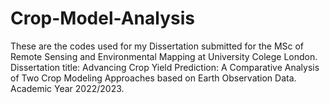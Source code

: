 # Crop-Model-Analysis
These are the codes used for my Dissertation submitted for the MSc of Remote Sensing and Environmental Mapping at University Colege London.
Dissertation title: Advancing Crop Yield Prediction: A Comparative Analysis of Two Crop Modeling Approaches based on Earth Observation Data. 
Academic Year 2022/2023.
